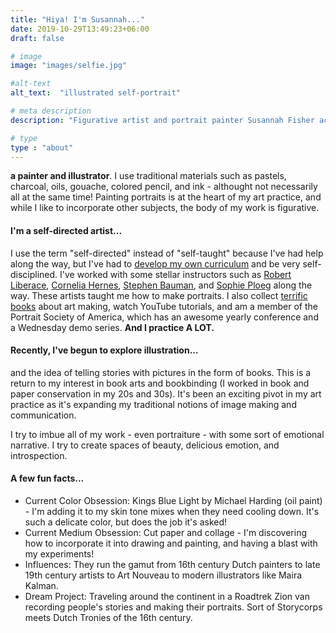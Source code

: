```yaml
---
title: "Hiya! I'm Susannah..."
date: 2019-10-29T13:49:23+06:00
draft: false

# image
image: "images/selfie.jpg"

#alt-text
alt_text:  "illustrated self-portrait"

# meta description
description: "Figurative artist and portrait painter Susannah Fisher accepts commissions for portrait painting and drawing."

# type
type : "about"
---
```


**a painter and illustrator**. I use traditional materials such as pastels, charcoal, oils, gouache, colored pencil, and ink - althought not necessarily all at the same time! Painting portraits is at the heart of my art practice, and while I like to incorporate other subjects, the body of my work is figurative.
#### I'm a self-directed artist...
I use the term "self-directed" instead of "self-taught" because I've had help along the way, but I've had to [develop my own curriculum](/tags/self-taught-artist/) and be very self-disciplined. I've worked with some stellar instructors such as <a href="https://robertliberace.com" target="_blank">Robert Liberace</a>, <a href="http://www.corneliahernes.com/" target="_blank">Cornelia Hernes</a>, <a href="https://www.stephenbaumanartwork.com/" target="_blank">Stephen Bauman</a>, and <a href="https://www.sophieploeg.com/" target="_blank">Sophie Ploeg</a> along the way. These artists taught me how to make portraits. I also collect [terrific books](../blog/learning-list-for-self-taught-artists/) about art making, watch YouTube tutorials, and am a member of the Portrait Society of America, which has an awesome yearly conference and a Wednesday demo series. **And I practice A LOT.**
#### Recently, I've begun to explore illustration...
and the idea of telling stories with pictures in the form of books. This is a return to my interest in book arts and bookbinding (I worked in book and paper conservation in my 20s and 30s). It's been an exciting pivot in my art practice as it's expanding my traditional notions of image making and communication.

I try to imbue all of my work - even portraiture - with some sort of emotional narrative. I try to create spaces of beauty, delicious emotion, and introspection.
#### A few fun facts...
* Current Color Obsession: Kings Blue Light by Michael Harding (oil paint) - I'm adding it to my skin tone mixes when they need cooling down. It's such a delicate color, but does the job it's asked!
* Current Medium Obsession: Cut paper and collage - I'm discovering how to incorporate it into drawing and painting, and having a blast with my experiments!
* Influences:  They run the gamut from 16th century Dutch painters to late 19th century artists to Art Nouveau to modern illustrators like Maira Kalman.
* Dream Project: Traveling around the continent in a Roadtrek Zion van recording people's stories and making their portraits. Sort of Storycorps meets Dutch Tronies of the 16th century.


